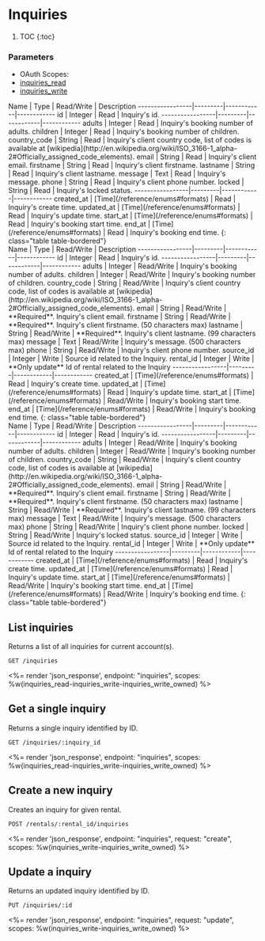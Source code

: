 # Inquiries

1. TOC
{:toc}

### Parameters
<ul class="nav nav-pills" role="tablist">
  <li class="disabled"><a>OAuth Scopes:</a></li>
  <li class="active"><a href="#inquiries_read" role="tab" data-toggle="pill">inquiries_read</a></li>
  <li><a href="#inquiries_write" role="tab" data-toggle="pill">inquiries_write</a></li>
</ul>
<div class="tab-content" markdown="1">
  <div class="tab-pane active" id="inquiries_read" markdown="1">
Name             | Type    | Read/Write | Description
-----------------|---------|------------|------------
id               | Integer | Read       | Inquiry's id.
-----------------|---------|------------|------------
adults           | Integer | Read       | Inquiry's booking number of adults.
children         | Integer | Read       | Inquiry's booking number of children.
country_code     | String  | Read       | Inquiry's client country code, list of codes is available at [wikipedia](http://en.wikipedia.org/wiki/ISO_3166-1_alpha-2#Officially_assigned_code_elements).
email            | String  | Read       | Inquiry's client email.
firstname        | String  | Read       | Inquiry's client firstname.
lastname         | String  | Read       | Inquiry's client lastname.
message          | Text    | Read       | Inquiry's message.
phone            | String  | Read       | Inquiry's client phone number.
locked           | String  | Read       | Inquiry's locked status.
-----------------|---------|------------|------------
created_at       | [Time](/reference/enums#formats) | Read       | Inquiry's create time.
updated_at       | [Time](/reference/enums#formats) | Read       | Inquiry's update time.
start_at         | [Time](/reference/enums#formats) | Read       | Inquiry's booking start time.
end_at           | [Time](/reference/enums#formats) | Read       | Inquiry's booking end time.
{: class="table table-bordered"}
  </div>
  <div class="tab-pane" id="inquiries_write" markdown="1">
Name             | Type    | Read/Write | Description
-----------------|---------|------------|------------
id               | Integer | Read       | Inquiry's id.
-----------------|---------|------------|------------
adults           | Integer | Read/Write | Inquiry's booking number of adults.
children         | Integer | Read/Write | Inquiry's booking number of children.
country_code     | String  | Read/Write | Inquiry's client country code, list of codes is available at [wikipedia](http://en.wikipedia.org/wiki/ISO_3166-1_alpha-2#Officially_assigned_code_elements).
email            | String  | Read/Write | **Required**. Inquiry's client email.
firstname        | String  | Read/Write | **Required**. Inquiry's client firstname. (50 characters max)
lastname         | String  | Read/Write | **Required**. Inquiry's client lastname. (99 characters max)
message          | Text    | Read/Write | Inquiry's message. (500 characters max)
phone            | String  | Read/Write | Inquiry's client phone number.
source_id        | Integer | Write      | Source id related to the Inquiry.
rental_id        | Integer | Write      | **Only update** Id of rental related to the Inquiry
-----------------|---------|------------|------------
created_at       | [Time](/reference/enums#formats) | Read       | Inquiry's create time.
updated_at       | [Time](/reference/enums#formats) | Read       | Inquiry's update time.
start_at         | [Time](/reference/enums#formats) | Read/Write | Inquiry's booking start time.
end_at           | [Time](/reference/enums#formats) | Read/Write | Inquiry's booking end time.
{: class="table table-bordered"}
  </div>
  <div class="tab-pane" id="inquiries_write_owned" markdown="1">
Name             | Type    | Read/Write | Description
-----------------|---------|------------|------------
id               | Integer | Read       | Inquiry's id.
-----------------|---------|------------|------------
adults           | Integer | Read/Write | Inquiry's booking number of adults.
children         | Integer | Read/Write | Inquiry's booking number of children.
country_code     | String  | Read/Write | Inquiry's client country code, list of codes is available at [wikipedia](http://en.wikipedia.org/wiki/ISO_3166-1_alpha-2#Officially_assigned_code_elements).
email            | String  | Read/Write | **Required**. Inquiry's client email.
firstname        | String  | Read/Write | **Required**. Inquiry's client firstname. (50 characters max)
lastname         | String  | Read/Write | **Required**. Inquiry's client lastname. (99 characters max)
message          | Text    | Read/Write | Inquiry's message. (500 characters max)
phone            | String  | Read/Write | Inquiry's client phone number.
locked           | String  | Read/Write | Inquiry's locked status.
source_id        | Integer | Write      | Source id related to the Inquiry.
rental_id        | Integer | Write      | **Only update** Id of rental related to the Inquiry
-----------------|---------|------------|------------
created_at       | [Time](/reference/enums#formats) | Read       | Inquiry's create time.
updated_at       | [Time](/reference/enums#formats) | Read       | Inquiry's update time.
start_at         | [Time](/reference/enums#formats) | Read/Write | Inquiry's booking start time.
end_at           | [Time](/reference/enums#formats) | Read/Write | Inquiry's booking end time.
{: class="table table-bordered"}
  </div>
</div>

## List inquiries

Returns a list of all inquiries for current account(s).

~~~
GET /inquiries
~~~

<%= render 'json_response', endpoint: "inquiries", scopes: %w(inquiries_read-inquiries_write-inquiries_write_owned) %>

## Get a single inquiry

Returns a single inquiry identified by ID.

~~~
GET /inquiries/:inquiry_id
~~~

<%= render 'json_response', endpoint: "inquiries", scopes: %w(inquiries_read-inquiries_write-inquiries_write_owned) %>

## Create a new inquiry

Creates an inquiry for given rental.

~~~~
POST /rentals/:rental_id/inquiries
~~~~

<%= render 'json_response', endpoint: "inquiries", request: "create",
  scopes: %w(inquiries_write-inquiries_write_owned) %>

## Update a inquiry

Returns an updated inquiry identified by ID.

~~~
PUT /inquiries/:id
~~~

<%= render 'json_response', endpoint: "inquiries", request: "update",
  scopes: %w(inquiries_write-inquiries_write_owned) %>
